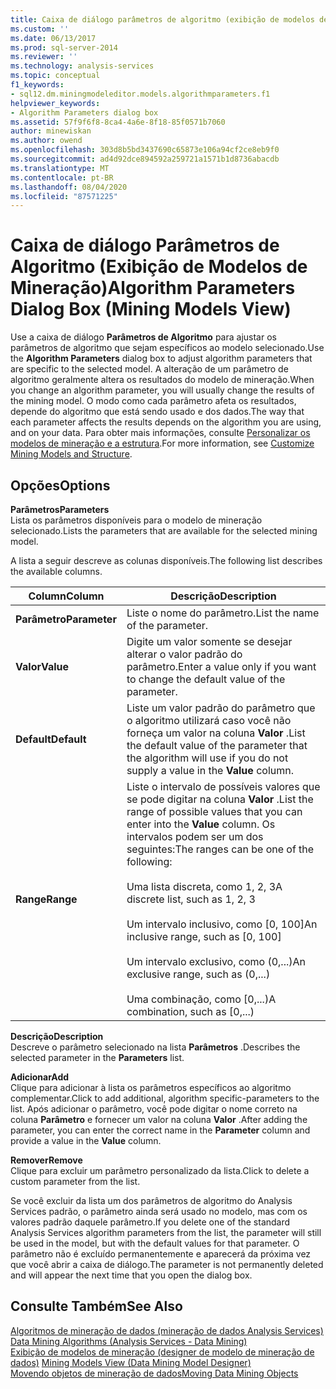 ```yaml
---
title: Caixa de diálogo parâmetros de algoritmo (exibição de modelos de mineração) | Microsoft Docs
ms.custom: ''
ms.date: 06/13/2017
ms.prod: sql-server-2014
ms.reviewer: ''
ms.technology: analysis-services
ms.topic: conceptual
f1_keywords:
- sql12.dm.miningmodeleditor.models.algorithmparameters.f1
helpviewer_keywords:
- Algorithm Parameters dialog box
ms.assetid: 57f9f6f8-8ca4-4a6e-8f18-85f0571b7060
author: minewiskan
ms.author: owend
ms.openlocfilehash: 303d8b5bd3437690c65873e106a94cf2ce8eb9f0
ms.sourcegitcommit: ad4d92dce894592a259721a1571b1d8736abacdb
ms.translationtype: MT
ms.contentlocale: pt-BR
ms.lasthandoff: 08/04/2020
ms.locfileid: "87571225"
---
```

# <a name="algorithm-parameters-dialog-box-mining-models-view"></a><span data-ttu-id="da6a0-102">Caixa de diálogo Parâmetros de Algoritmo (Exibição de Modelos de Mineração)</span><span class="sxs-lookup"><span data-stu-id="da6a0-102">Algorithm Parameters Dialog Box (Mining Models View)</span></span>
  <span data-ttu-id="da6a0-103">Use a caixa de diálogo **Parâmetros de Algoritmo** para ajustar os parâmetros de algoritmo que sejam específicos ao modelo selecionado.</span><span class="sxs-lookup"><span data-stu-id="da6a0-103">Use the **Algorithm Parameters** dialog box to adjust algorithm parameters that are specific to the selected model.</span></span> <span data-ttu-id="da6a0-104">A alteração de um parâmetro de algoritmo geralmente altera os resultados do modelo de mineração.</span><span class="sxs-lookup"><span data-stu-id="da6a0-104">When you change an algorithm parameter, you will usually change the results of the mining model.</span></span> <span data-ttu-id="da6a0-105">O modo como cada parâmetro afeta os resultados, depende do algoritmo que está sendo usado e dos dados.</span><span class="sxs-lookup"><span data-stu-id="da6a0-105">The way that each parameter affects the results depends on the algorithm you are using, and on your data.</span></span> <span data-ttu-id="da6a0-106">Para obter mais informações, consulte [Personalizar os modelos de mineração e a estrutura](data-mining/customize-mining-models-and-structure.md).</span><span class="sxs-lookup"><span data-stu-id="da6a0-106">For more information, see [Customize Mining Models and Structure](data-mining/customize-mining-models-and-structure.md).</span></span>  
  
## <a name="options"></a><span data-ttu-id="da6a0-107">Opções</span><span class="sxs-lookup"><span data-stu-id="da6a0-107">Options</span></span>  
 <span data-ttu-id="da6a0-108">**Parâmetros**</span><span class="sxs-lookup"><span data-stu-id="da6a0-108">**Parameters**</span></span>  
 <span data-ttu-id="da6a0-109">Lista os parâmetros disponíveis para o modelo de mineração selecionado.</span><span class="sxs-lookup"><span data-stu-id="da6a0-109">Lists the parameters that are available for the selected mining model.</span></span>  
  
 <span data-ttu-id="da6a0-110">A lista a seguir descreve as colunas disponíveis.</span><span class="sxs-lookup"><span data-stu-id="da6a0-110">The following list describes the available columns.</span></span>  
  
|<span data-ttu-id="da6a0-111">Column</span><span class="sxs-lookup"><span data-stu-id="da6a0-111">Column</span></span>|<span data-ttu-id="da6a0-112">Descrição</span><span class="sxs-lookup"><span data-stu-id="da6a0-112">Description</span></span>|  
|------------|-----------------|  
|<span data-ttu-id="da6a0-113">**Parâmetro**</span><span class="sxs-lookup"><span data-stu-id="da6a0-113">**Parameter**</span></span>|<span data-ttu-id="da6a0-114">Liste o nome do parâmetro.</span><span class="sxs-lookup"><span data-stu-id="da6a0-114">List the name of the parameter.</span></span>|  
|<span data-ttu-id="da6a0-115">**Valor**</span><span class="sxs-lookup"><span data-stu-id="da6a0-115">**Value**</span></span>|<span data-ttu-id="da6a0-116">Digite um valor somente se desejar alterar o valor padrão do parâmetro.</span><span class="sxs-lookup"><span data-stu-id="da6a0-116">Enter a value only if you want to change the default value of the parameter.</span></span>|  
|<span data-ttu-id="da6a0-117">**Default**</span><span class="sxs-lookup"><span data-stu-id="da6a0-117">**Default**</span></span>|<span data-ttu-id="da6a0-118">Liste um valor padrão do parâmetro que o algoritmo utilizará caso você não forneça um valor na coluna **Valor** .</span><span class="sxs-lookup"><span data-stu-id="da6a0-118">List the default value of the parameter that the algorithm will use if you do not supply a value in the **Value** column.</span></span>|  
|<span data-ttu-id="da6a0-119">**Range**</span><span class="sxs-lookup"><span data-stu-id="da6a0-119">**Range**</span></span>|<span data-ttu-id="da6a0-120">Liste o intervalo de possíveis valores que se pode digitar na coluna **Valor** .</span><span class="sxs-lookup"><span data-stu-id="da6a0-120">List the range of possible values that you can enter into the **Value** column.</span></span> <span data-ttu-id="da6a0-121">Os intervalos podem ser um dos seguintes:</span><span class="sxs-lookup"><span data-stu-id="da6a0-121">The ranges can be one of the following:</span></span><br /><br /> <span data-ttu-id="da6a0-122">Uma lista discreta, como 1, 2, 3</span><span class="sxs-lookup"><span data-stu-id="da6a0-122">A discrete list, such as 1, 2, 3</span></span><br /><br /> <span data-ttu-id="da6a0-123">Um intervalo inclusivo, como [0, 100]</span><span class="sxs-lookup"><span data-stu-id="da6a0-123">An inclusive range, such as [0, 100]</span></span><br /><br /> <span data-ttu-id="da6a0-124">Um intervalo exclusivo, como (0,...)</span><span class="sxs-lookup"><span data-stu-id="da6a0-124">An exclusive range, such as (0,...)</span></span><br /><br /> <span data-ttu-id="da6a0-125">Uma combinação, como [0,...)</span><span class="sxs-lookup"><span data-stu-id="da6a0-125">A combination, such as [0,...)</span></span>|  
  
 <span data-ttu-id="da6a0-126">**Descrição**</span><span class="sxs-lookup"><span data-stu-id="da6a0-126">**Description**</span></span>  
 <span data-ttu-id="da6a0-127">Descreve o parâmetro selecionado na lista **Parâmetros** .</span><span class="sxs-lookup"><span data-stu-id="da6a0-127">Describes the selected parameter in the **Parameters** list.</span></span>  
  
 <span data-ttu-id="da6a0-128">**Adicionar**</span><span class="sxs-lookup"><span data-stu-id="da6a0-128">**Add**</span></span>  
 <span data-ttu-id="da6a0-129">Clique para adicionar à lista os parâmetros específicos ao algoritmo complementar.</span><span class="sxs-lookup"><span data-stu-id="da6a0-129">Click to add additional, algorithm specific-parameters to the list.</span></span> <span data-ttu-id="da6a0-130">Após adicionar o parâmetro, você pode digitar o nome correto na coluna **Parâmetro** e fornecer um valor na coluna **Valor** .</span><span class="sxs-lookup"><span data-stu-id="da6a0-130">After adding the parameter, you can enter the correct name in the **Parameter** column and provide a value in the **Value** column.</span></span>  
  
 <span data-ttu-id="da6a0-131">**Remover**</span><span class="sxs-lookup"><span data-stu-id="da6a0-131">**Remove**</span></span>  
 <span data-ttu-id="da6a0-132">Clique para excluir um parâmetro personalizado da lista.</span><span class="sxs-lookup"><span data-stu-id="da6a0-132">Click to delete a custom parameter from the list.</span></span>  
  
 <span data-ttu-id="da6a0-133">Se você excluir da lista um dos parâmetros de algoritmo do Analysis Services padrão, o parâmetro ainda será usado no modelo, mas com os valores padrão daquele parâmetro.</span><span class="sxs-lookup"><span data-stu-id="da6a0-133">If you delete one of the standard Analysis Services algorithm parameters from the list, the parameter will still be used in the model, but with the default values for that parameter.</span></span> <span data-ttu-id="da6a0-134">O parâmetro não é excluído permanentemente e aparecerá da próxima vez que você abrir a caixa de diálogo.</span><span class="sxs-lookup"><span data-stu-id="da6a0-134">The parameter is not permanently deleted and will appear the next time that you open the dialog box.</span></span>  
  
## <a name="see-also"></a><span data-ttu-id="da6a0-135">Consulte Também</span><span class="sxs-lookup"><span data-stu-id="da6a0-135">See Also</span></span>  
 <span data-ttu-id="da6a0-136">[Algoritmos de mineração de dados &#40;mineração de dados Analysis Services&#41;](data-mining/data-mining-algorithms-analysis-services-data-mining.md) </span><span class="sxs-lookup"><span data-stu-id="da6a0-136">[Data Mining Algorithms &#40;Analysis Services - Data Mining&#41;](data-mining/data-mining-algorithms-analysis-services-data-mining.md) </span></span>  
 <span data-ttu-id="da6a0-137">[Exibição de modelos de mineração &#40;designer de modelo de mineração de dados&#41;](mining-models-view-data-mining-model-designer.md) </span><span class="sxs-lookup"><span data-stu-id="da6a0-137">[Mining Models View &#40;Data Mining Model Designer&#41;](mining-models-view-data-mining-model-designer.md) </span></span>  
 [<span data-ttu-id="da6a0-138">Movendo objetos de mineração de dados</span><span class="sxs-lookup"><span data-stu-id="da6a0-138">Moving Data Mining Objects</span></span>](data-mining/moving-data-mining-objects.md)  
  
  
